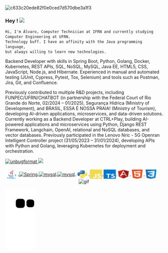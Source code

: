 ![c633c20ede82f0e0ced7d570dbe3a1f3](https://user-images.githubusercontent.com/70382532/138322189-2db8df52-9dcb-40a0-88a8-c365466bd33d.gif)

### Hey ! <img src="https://media.giphy.com/media/hvRJCLFzcasrR4ia7z/giphy.gif" width="25px">

```
Hi, I'm Álvaro, Computer Technician at IFRN and currently studying Computer Engineering at UFRN.
Technology buff. I have an affinity with the Java programming language,
but always willing to learn new technologies.
```

Backend Developer with skills in Spring Boot, Python, Golang, Docker, Kubernetes, REST APIs, SQL, NoSQL, MySQL, Java EE, HTML5, CSS, JavaScript, Node.js, and Hibernate. Experienced in manual and automated testing (JUnit, Cypress, Pytest, Tox, Selenium) and tools such as Postman, Jira, Git, and Confluence.

Previously contributed to multiple R&D projects, including FUNPEC/UFRN/CHATBOT (in partnership with the Federal Court of Rio Grande do Norte, 02/2024 – 01/2025), Segurança Hídrica (Ministry of Development), and BRASIL, ESSA É NOSSA PRAIA! (Ministry of Tourism), developing AI-driven applications, microservices, and data-driven solutions. Currently working as a Backend Developer at CTRL+Play, building AI-powered applications and microservices using Python, Django REST Framework, Langchain, OpenAI, relational and NoSQL databases, and vector databases. Previously participated in the Lenovo Nric - 5G Openran Intelligent Controller project (31/05/2023 – 31/01/2024), developing APIs with Python and Golang, leveraging Kubernetes for deployment and orchestration.

<div>
  <a href="https://github.com/alvarorenan">
  <img height="170em" alt="unbugformat" src="https://github-readme-stats.vercel.app/api?username=alvarorenan&show_icons=true&theme=nord&include_all_commits=true&count_private=true"/>
  <img height="170em" src="https://github-readme-stats.vercel.app/api/top-langs/?username=alvarorenan&layout=compact&langs_count=7&theme=nord"/>
</div>
<div style="display: inline_block"><br>
  <img align="center" alt="Java" height="30" width="40" src="https://raw.githubusercontent.com/devicons/devicon/master/icons/java/java-original.svg">
  <img align="center" alt="Spring" height="30" width="40" src="https://cdn.jsdelivr.net/gh/devicons/devicon/icons/spring/spring-original.svg">
  <img align="center" alt="mysql" height="30" width="40" src="https://cdn.jsdelivr.net/gh/devicons/devicon/icons/mysql/mysql-original.svg">
  <img align="center" alt="mysql" height="30" width="40" src="https://cdn.jsdelivr.net/gh/devicons/devicon/icons/postgresql/postgresql-original.svg">
  <img align="center" alt="Python" height="30" width="40" src="https://raw.githubusercontent.com/devicons/devicon/master/icons/python/python-original.svg">
  <img align="center" alt="Js" height="30" width="40" src="https://raw.githubusercontent.com/devicons/devicon/master/icons/javascript/javascript-plain.svg">
  <img align="center" alt="Ts" height="30" width="40" src="https://raw.githubusercontent.com/devicons/devicon/master/icons/typescript/typescript-plain.svg">
  <img align="center" alt="Angular" height="30" width="40" src="https://raw.githubusercontent.com/devicons/devicon/master/icons/angularjs/angularjs-original.svg">
  <img align="center" alt="HTML" height="30" width="40" src="https://raw.githubusercontent.com/devicons/devicon/master/icons/html5/html5-original.svg">
  <img align="center" alt="CSS" height="30" width="40" src="https://raw.githubusercontent.com/devicons/devicon/master/icons/css3/css3-original.svg">
  <img align="right" alt="gif" height="200" width="270" src="https://uploads.spiritfanfiction.com/fanfics/capitulos/202009/you-complete-me-20418937-060920202104.gif">
</div>
  
  ##
  
  ![Snake animation](https://github.com/alvarorenan/alvarorenan/blob/output/github-contribution-grid-snake.svg)
  
